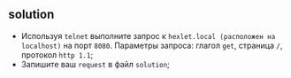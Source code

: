 ## solution

* Используя `telnet` выполните запрос к `hexlet.local (расположен на localhost)` на порт `8080`. Параметры запроса: глагол `get`, страница `/`, протокол `http 1.1`;
* Запишите ваш `request` в файл `solution`;

